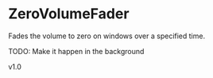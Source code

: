 # ZeroVolumeFader
Fades the volume to zero on windows over a specified time.

TODO: Make it happen in the background

v1.0 